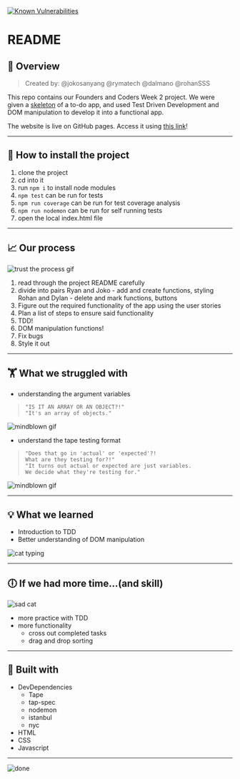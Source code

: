 
[![Known Vulnerabilities](https://snyk.io/test/github/FAC-Sixteen/week2-project-RRJD/badge.svg)](https://snyk.io/test/github/FAC-Sixteen/week2-project-RRJD)
# README
## :honeybee: Overview  
> Created by: @jokosanyang @rymatech @dalmano @rohanSSS

This repo contains our Founders and Coders Week 2 project. We were given a [skeleton](https://github.com/foundersandcoders/master-reference/tree/master/coursebook/week-2/project) of a to-do app, and used Test Driven Development and DOM manipulation to develop it into a functional app.

The website is live on GitHub pages. Access it using [this link](https://fac-sixteen.github.io/week2-project-RRJD/)!

---

## :floppy_disk: How to install the project

1. clone the project
2. cd into it
3. run `npm i` to install node modules
4. `npm test` can be run for tests
5. `npm run coverage` can be run for test coverage analysis
6. `npm run nodemon` can be run for self running tests
8. open the local index.html file

---

## :chart_with_upwards_trend: Our process  
![trust the process gif](https://media.giphy.com/media/xULW8NXWojLH6L0TUA/giphy.gif)

1. read through the project README carefully
2. divide into pairs
    Ryan and Joko - add and create functions, styling
    Rohan and Dylan - delete and mark functions, buttons
3. Figure out the required functionality of the app using the user stories  
4. Plan a list of steps to ensure said functionality
5. TDD!
6. DOM manipulation functions!
7. Fix  bugs
8. Style it out

---

## 🏋️‍ What we struggled with  
* understanding the argument variables
>     "IS IT AN ARRAY OR AN OBJECT?!"
>     "It's an array of objects."
![mindblown gif](https://media.giphy.com/media/xThta9RB4hjgoUaaxG/giphy.gif)    
* understand the tape testing format
>     "Does that go in 'actual' or 'expected'?!
>     What are they testing for?!"
>     "It turns out actual or expected are just variables.
>     We decide what they're testing for."
>
![mindblown gif](https://media.giphy.com/media/xThta9RB4hjgoUaaxG/giphy.gif)   


---

## :bulb: What we learned
* Introduction to TDD
* Better understanding of DOM manipulation

![cat typing](https://i.imgur.com/uXENA3Y.gif)

---

## :clock6: If we had more time...(and skill)

![sad cat](https://i.imgur.com/mgnVntX.jpg)

* more practice with TDD
* more functionality
    * cross out completed tasks
    * drag and drop sorting

---

## :wrench: Built with

* DevDependencies
    * Tape
    * tap-spec
    * nodemon
    * istanbul
    * nyc
* HTML
* CSS
* Javascript

---

![done](https://i.imgur.com/BYGdokq.gif)
